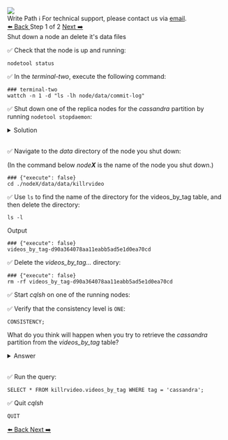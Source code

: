 <!-- TOP -->
<div class="top">
  <img class="scenario-academy-logo" src="https://datastax-academy.github.io/katapod-shared-assets/images/ds-academy-2023.svg" />
  <div class="scenario-title-section">
    <span class="scenario-title">Write Path</span>
    <span class="scenario-subtitle">ℹ️ For technical support, please contact us via <a href="mailto:academy@datastax.com">email</a>.</span>
  </div>
</div>

<!-- NAVIGATION -->
<div id="navigation-top" class="navigation-top">
 <a href='command:katapod.loadPage?[{"step":"intro"}]'
   class="btn btn-dark navigation-top-left">⬅️ Back
 </a>
<span class="step-count"> Step 1 of 2</span>
 <a href='command:katapod.loadPage?[{"step":"step2"}]' 
    class="btn btn-dark navigation-top-right">Next ➡️
  </a>
</div>

<!-- CONTENT -->

<div class="step-title">Shut down a node an delete it's data files</div>

✅ Check that the node is up and running:

```
nodetool status
```

✅ In the *terminal-two*, execute the following command:

```
### terminal-two
wattch -n 1 -d "ls -lh node/data/commit-log"
```

✅ Shut down one of the replica nodes for the *cassandra* partition by running `nodetool stopdaemon`:

<details class="katapod-details">
  <summary>Solution</summary>

Make sure that you only shut down only one replica node!
<table class="katapod-table">
  <tr>
    <th>Node (IP)</th>
    <th>Shutdown command</th>
  </tr>
  <tr>
    <td>127.0.0.1</td>
    <td>

```
./node1/bin/nodetool stopdaemon
``` 
</td>
<tr>

  <tr>
    <td>127.0.0.2</td>
    <td>

```
./node2/bin/nodetool stopdaemon
``` 
</td>
<tr>
    
<tr>

  <tr>
    <td>127.0.0.3</td>
    <td>

```
./node3/bin/nodetool stopdaemon
``` 
</td>
<tr>

</table>

Keep track of which node you shut down.
</details>
<br>

✅ Navigate to the *data* directory of the node you shut down:

(In the command below *node**X*** is the name of the node you shut down.)
```
### {"execute": false}
cd ./nodeX/data/data/killrvideo

```

✅ Use `ls` to find the name of the directory for the videos_by_tag table, and then delete the directory:
```
ls -l
```

Output
```
### {"execute": false}
videos_by_tag-d90a364078aa11eabb5ad5e1d0ea70cd
```

✅ Delete the *videos_by_tag...* directory:
```
### {"execute": false}
rm -rf videos_by_tag-d90a364078aa11eabb5ad5e1d0ea70cd
```

✅ Start *cqlsh* on one of the running nodes:

✅ Verify that the consistency level is `ONE`:
```cql
CONSISTENCY;
```
What do you think will happen when you try to retrieve the *cassandra* partition from the *videos_by_tag* table?

<details class="katapod-details">
  <summary>Answer</summary>
  The query should succeed since the consistency level is <code>ONE</code> and there is one active node with the data in the cluster.
</details>
<br>

✅ Run the query:
```cql
SELECT * FROM killrvideo.videos_by_tag WHERE tag = 'cassandra';
```

✅ Quit *cqlsh*
```cql
QUIT
```

<!-- NAVIGATION -->
<div id="navigation-bottom" class="navigation-bottom">
 <a href='command:katapod.loadPage?[{"step":"intro"}]'
   class="btn btn-dark navigation-bottom-left">⬅️ Back
 </a>
  <a href='command:katapod.loadPage?[{"step":"step2"}]' 
    class="btn btn-dark navigation-top-right">Next ➡️
  </a>
</div>
